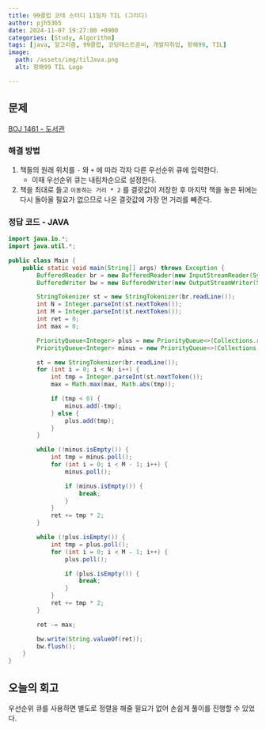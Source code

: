 ```yaml
---
title: 99클럽 코테 스터디 11일차 TIL (그리디)
author: pjh5365
date: 2024-11-07 19:27:00 +0900
categories: [Study, Algorithm]
tags: [java, 알고리즘, 99클럽, 코딩테스트준비, 개발자취업, 항해99, TIL]
image:
  path: /assets/img/tilJava.png
  alt: 항해99 TIL Logo

---
```


## 문제

[BOJ 1461 - 도서관](https://www.acmicpc.net/problem/1461)

### 해결 방법

1. 책들의 원래 위치를 `-` 와 `+` 에 따라 각자 다른 우선순위 큐에 입력한다.
    - 이때 우선순위 큐는 내림차순으로 설정한다.
1. 책을 최대로 들고 `이동하는 거리 * 2` 를 결괏값이 저장한 후 마지막 책을 놓은 뒤에는 다시 돌아올 필요가 없으므로 나온 결괏값에 가장 먼 거리를 빼준다.

### 정답 코드 - JAVA

```java
import java.io.*;
import java.util.*;

public class Main {
    public static void main(String[] args) throws Exception {
        BufferedReader br = new BufferedReader(new InputStreamReader(System.in));
        BufferedWriter bw = new BufferedWriter(new OutputStreamWriter(System.out));

        StringTokenizer st = new StringTokenizer(br.readLine());
        int N = Integer.parseInt(st.nextToken());
        int M = Integer.parseInt(st.nextToken());
        int ret = 0;
        int max = 0;

        PriorityQueue<Integer> plus = new PriorityQueue<>(Collections.reverseOrder());
        PriorityQueue<Integer> minus = new PriorityQueue<>(Collections.reverseOrder());

        st = new StringTokenizer(br.readLine());
        for (int i = 0; i < N; i++) {
            int tmp = Integer.parseInt(st.nextToken());
            max = Math.max(max, Math.abs(tmp));

            if (tmp < 0) {
                minus.add(-tmp);
            } else {
                plus.add(tmp);
            }
        }

        while (!minus.isEmpty()) {
            int tmp = minus.poll();
            for (int i = 0; i < M - 1; i++) {
                minus.poll();

                if (minus.isEmpty()) {
                    break;
                }
            }
            ret += tmp * 2;
        }

        while (!plus.isEmpty()) {
            int tmp = plus.poll();
            for (int i = 0; i < M - 1; i++) {
                plus.poll();

                if (plus.isEmpty()) {
                    break;
                }
            }
            ret += tmp * 2;
        }

        ret -= max;

        bw.write(String.valueOf(ret));
        bw.flush();
    }
}
```

## 오늘의 회고

우선순위 큐를 사용하면 별도로 정렬을 해줄 필요가 없어 손쉽게 풀이를 진행할 수 있었다.

